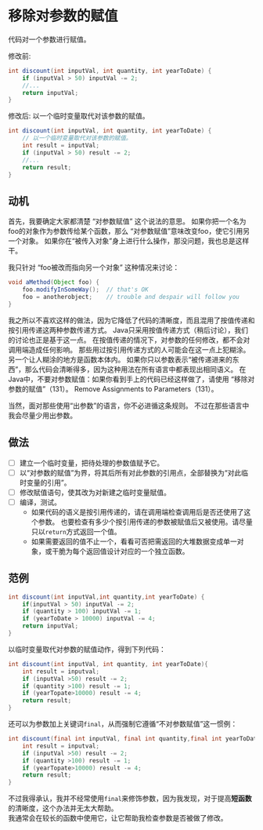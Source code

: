 # 移除对参数的赋值
代码对⼀个参数进⾏赋值。 

修改前:
```java
int discount(int inputVal, int quantity, int yearToDate) {
    if (inputVal > 50) inputVal -= 2;
    //...
    return inputVal;
}
```
修改后: 以一个临时变量取代对该参数的赋值。
```java
int discount(int inputVal, int quantity, int yearToDate) {
    // 以一个临时变量取代对该参数的赋值。
    int result = inputVal;
    if (inputVal > 50) result -= 2;
    //...
    return result;
}
```

## 动机
⾸先，我要确定⼤家都清楚 “对参数赋值” 这个说法的意思。
如果你把⼀个名为foo的对象作为参数传给某个函数，那么 “对参数赋值”意味改变foo，使它引⽤另⼀个对象。
如果你在“被传⼊对象”⾝上进⾏什么操作，那没问题，我也总是这样⼲。

我只针对 “foo被改⽽指向另⼀个对象” 这种情况来讨论：

```java
void aMethod(Object foo) {
    foo.modifyInSomeWay();  // that's OK
    foo = anotherobject;    // trouble and despair will follow you
}
```
我之所以不喜欢这样的做法，因为它降低了代码的清晰度，⽽且混⽤了按值传递和按引⽤传递这两种参数传递⽅式。
Java只采⽤按值传递⽅式（稍后讨论），我们的讨论也正是基于这⼀点。
在按值传递的情况下，对参数的任何修改，都不会对调⽤端造成任何影响。
那些⽤过按引⽤传递⽅式的⼈可能会在这⼀点上犯糊涂。 
另⼀个让⼈糊涂的地⽅是函数本体内。
如果你只以参数表示“被传递进来的东⻄”，那么代码会清晰得多，因为这种⽤法在所有语⾔中都表现出相同语义。 
在Java中，不要对参数赋值：如果你看到⼿上的代码已经这样做了，请使⽤ “移除对参数的赋值”（131）。
Remove Assignments to Parameters（131）。

当然，⾯对那些使⽤“出参数”的语⾔，你不必进循这条规则。
不过在那些语⾔中我会尽量少⽤出参数。


## 做法
-[ ] 建⽴⼀个临时变量，把待处理的参数值赋予它。
-[ ] 以“对参数的赋值”为界，将其后所有对此参数的引⽤点，全部替换为“对此临时变量的引⽤”。 
-[ ] 修改賦值语句，使其改为对新建之临时变量賦值。 
-[ ] 编译，测试。 
  - 如果代码的语义是按引⽤传递的，请在调⽤端检查调⽤后是否还使⽤了这个参数。
    也要检查有多少个按引⽤传递的参数被賦值后⼜被使⽤。请尽量只以`return`⽅式返回⼀个值。
  - 如果需要返回的值不⽌⼀个，看看可否把需返回的⼤堆数据变成单⼀对象，或⼲脆为每个返回值设计对应的⼀个独⽴函数。

## 范例

```java
int discount(int inputVal,int quantity,int yearToDate) {
    if(inputVal > 50) inputVal -= 2;
    if (quantity > 100) inputVal -= 1;
    if (yearToDate > 10000) inputVal -= 4;
    return inputVal;
}
```

以临时变量取代对参数的赋值动作，得到下列代码：
```java
int discount(int inputVal, int quantity, int yearToDate){
    int result = inputval;
    if (inputVal >50) result -= 2;
    if (quantity >100) result -= 1;
    if (yearTopate>10000) result -= 4;
    return result;
}
```
还可以为参数加上关键词`final`，从⽽强制它遵循“不对参数赋值”这⼀惯例：
```java
int discount(final int inputVal, final int quantity,final int yearToDate){
    int result = inputval;
    if (inputVal >50) result -= 2;
    if (quantity >100) result -= 1;
    if (yearTopate>10000) result -= 4;
    return result;
}
```

不过我得承认，我并不经常使⽤`final`来修饰参数，因为我发现，对于提⾼**短函数**的清晰度，这个办法并⽆太⼤帮助。  
我通常会在较⻓的函数中使⽤它，让它帮助我检查参数是否被做了修改。
